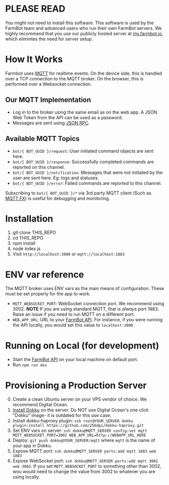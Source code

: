 # PLEASE READ

You might not need to install this software. This software is used by the FarmBot team and advanced users who run their own FarmBot servers. We highly recommend that you use our publicly hosted server at [my.farmbot.io](http://my.farmbot.io), which elimintes the need for server setup.

# How It Works

Farmbot uses [MQTT](https://en.wikipedia.org/wiki/MQTT) for realtime events. On the device side, this is handled over a TCP connection to the MQTT broker. On the browser, this is performed over a Websocket connection.

## Our MQTT Implementation

 * Log in to the broker using the same email as on the web app. A JSON Web Token from the API can be used as a password.
 * Messages are sent using [JSON RPC](https://en.wikipedia.org/wiki/JSON-RPC).

## Available MQTT Topics

 * `bot/{ BOT_UUID }/request`: User initiated command objects are sent here. 
 * `bot/{ BOT_UUID }/response`: Successfully completed commands are reported on this channel.
 * `bot/{ BOT_UUID }/notification`: Messages that were not initiated by the user are sent here. Eg: logs and statuses.
 * `bot/{ BOT_UUID }/error`: Failed commands are reported to this channel.

Subscribing to `bot/{ BOT_UUID }/*` via 3rd party MQTT client (Such as [MQTT FX](http://mqttfx.jfx4ee.org/index.php/download)) is useful for debugging and monitoring.

# Installation

1. git clone THIS_REPO
2. cd THIS_REPO
3. npm install
4. node index.js
5. Visit `http://localhost:3000` or `mqtt://localhost:1883`

# ENV var reference

The MQTT broker uses ENV vars as the main means of configuration. These must be set properly for the app to work.

* `MQTT_WEBSOCKET_PORT`: WebSocket connection port. We recommend using 3002. **NOTE** If you are using standard MQTT, that is *always* port 1883. Raise an issue if you need to run MQTT on a different port.
* `WEB_APP_URL`: URL to your [FarmBot API](https://github.com/FarmBot/Farmbot-Web-API). For instance, if you were running the API locally, you would set this value to `localhost:3000`

# Running on Local (for development)

 * Start the [FarmBot API](https://github.com/FarmBot/Farmbot-Web-API) on your local machine on default port.
 * Run `npm run dev`

# Provisioning a Production Server

0. Create a clean Ubuntu server on your VPS vendor of choice. We recommend Digital Ocean.
0. [Install Dokku](https://github.com/dokku/dokku#installing) on the server. Do NOT use Digital Ocean's one click "Dokku" image- it is outdated for this use case. 
0. Install dokku-haproxy plugin: `ssh root@YOUR_SERVER dokku plugin:install https://github.com/256dpi/dokku-haproxy.git`
0. Set ENV vars on server: `ssh dokku@MQTT_SERVER config:set mqtt MQTT_WEBSOCKET_PORT=3002 WEB_APP_URL=http://WEBAPP_URL_HERE`
0. Deploy: `git push dokku@YOUR_SERVER:mqtt` where `mqtt` is the name of your app in Dokku.
0. Expose MQTT port: `ssh dokku@MQTT_SERVER ports:add mqtt 1883 web 1883`
0. Expose WebSocket port: `ssh dokku@MQTT_SERVER ports:add mqtt 3002 web 3002`. If you set `MQTT_WEBSOCKET_PORT` to something other than 3002, wou would need to change the value from 3002 to whatever you are using locally.

